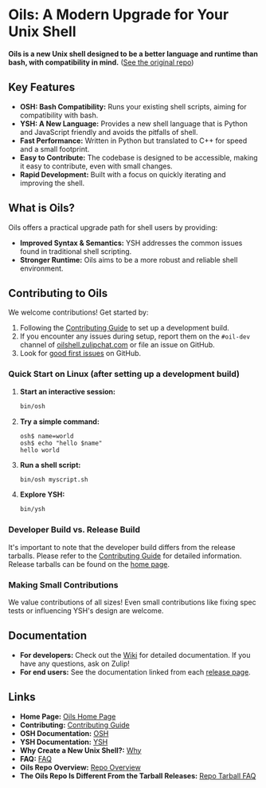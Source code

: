 # Oils: A Modern Upgrade for Your Unix Shell

**Oils is a new Unix shell designed to be a better language and runtime than bash, with compatibility in mind.** ([See the original repo](https://github.com/oils-for-unix/oils))

## Key Features

*   **OSH: Bash Compatibility:** Runs your existing shell scripts, aiming for compatibility with bash.
*   **YSH: A New Language:**  Provides a new shell language that is Python and JavaScript friendly and avoids the pitfalls of shell.
*   **Fast Performance:** Written in Python but translated to C++ for speed and a small footprint.
*   **Easy to Contribute:** The codebase is designed to be accessible, making it easy to contribute, even with small changes.
*   **Rapid Development:** Built with a focus on quickly iterating and improving the shell.

## What is Oils?

Oils offers a practical upgrade path for shell users by providing:

*   **Improved Syntax & Semantics:**  YSH addresses the common issues found in traditional shell scripting.
*   **Stronger Runtime:**  Oils aims to be a more robust and reliable shell environment.

## Contributing to Oils

We welcome contributions!  Get started by:

1.  Following the [Contributing Guide](https://github.com/oils-for-unix/oils/wiki/Contributing) to set up a development build.
2.  If you encounter any issues during setup, report them on the `#oil-dev` channel of [oilshell.zulipchat.com](https://oilshell.zulipchat.com/) or file an issue on GitHub.
3.  Look for [good first issues](https://github.com/oils-for-unix/oils/issues?q=is%3Aissue+is%3Aopen+label%3A%22good+first+issue%22) on GitHub.

### Quick Start on Linux (after setting up a development build)

1.  **Start an interactive session:**
    ```bash
    bin/osh
    ```
2.  **Try a simple command:**
    ```osh
    osh$ name=world
    osh$ echo "hello $name"
    hello world
    ```
3.  **Run a shell script:**
    ```bash
    bin/osh myscript.sh
    ```
4.  **Explore YSH:**
    ```bash
    bin/ysh
    ```

### Developer Build vs. Release Build

It's important to note that the developer build differs from the release tarballs. Please refer to the [Contributing Guide](https://github.com/oils-for-unix/oils/wiki/Contributing) for detailed information.  Release tarballs can be found on the [home page](https://oils.pub/).

### Making Small Contributions

We value contributions of all sizes! Even small contributions like fixing spec tests or influencing YSH's design are welcome.

## Documentation

*   **For developers:** Check out the [Wiki](https://github.com/oils-for-unix/oils/wiki) for detailed documentation.  If you have any questions, ask on Zulip!
*   **For end users:**  See the documentation linked from each [release page](https://oils.pub/releases.html).

## Links

*   **Home Page:** [Oils Home Page](https://oils.pub/)
*   **Contributing:** [Contributing Guide](https://github.com/oils-for-unix/oils/wiki/Contributing)
*   **OSH Documentation:** [OSH](https://oils.pub/cross-ref.html#OSH)
*   **YSH Documentation:** [YSH](https://oils.pub/cross-ref.html#YSH)
*   **Why Create a New Unix Shell?:** [Why](https://www.oilshell.org/blog/2021/01/why-a-new-shell.html)
*   **FAQ:** [FAQ](https://www.oilshell.org/blog/2023/03/faq.html)
*   **Oils Repo Overview:** [Repo Overview](doc/repo-overview.md)
*   **The Oils Repo Is Different From the Tarball Releases:** [Repo Tarball FAQ](https://github.com/oils-for-unix/oils/wiki/The-Oils-Repo-Is-Different-From-the-Tarball-Releases)
